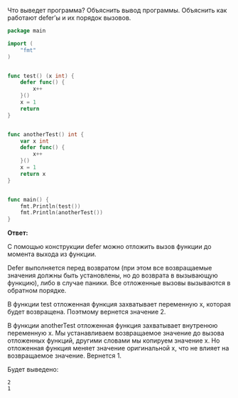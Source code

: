 Что выведет программа? Объяснить вывод программы. Объяснить как работают defer’ы и их порядок вызовов.

```go
package main

import (
	"fmt"
)


func test() (x int) {
	defer func() {
		x++
	}()
	x = 1
	return
}


func anotherTest() int {
	var x int
	defer func() {
		x++
	}()
	x = 1
	return x
}


func main() {
	fmt.Println(test())
	fmt.Println(anotherTest())
}
```

**Ответ:**

С помощью конструкции defer можно отложить вызов функции до момента выхода из функции.

Defer выполняется перед возвратом (при этом все возвращаемые значения должны быть установлены, 
но до возврата в вызывающую функцию), либо в случае паники.
Все отложенные вызовы вызываются в обратном порядке.

В функции test отложенная функция захватывает переменную x, которая будет возвращена. Поэтмому вернется значение 2.

В функции anotherTest отложенная функция захватывает внутренюю переменную x. 
Мы устанавливаем возвращаемое значение до вызова отложенных функций, другими словами мы копируем значение x.
Но отложенная функция меняет значение оригинальной x, что не влияет на возвращаемое значение. Вернется 1.

Будет выведено:
```
2
1
```
